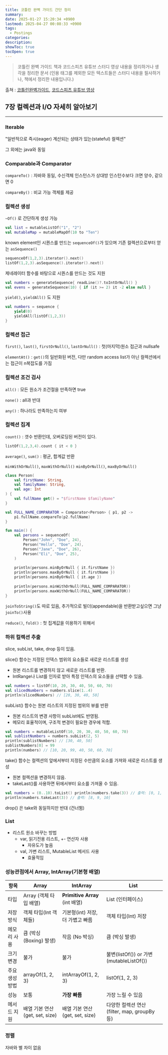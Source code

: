 ```yaml
---
title: 코틀린 완벽 가이드 간단 정리
summary: 
date: 2025-01-27 15:20:34 +0900
lastmod: 2025-04-27 00:08:33 +0900
tags:
  - Postings
categories: 
description: 
showToc: true
tocOpen: true
---
```

> 코틀린 완벽 가이드 책과 코드스피츠 유튜브 스터디 영상 내용을 정리하거나 생각을 정리한 문서 (인용 태그를 제외한 모든 텍스트들은 스터디 내용을 필사하거나, 책에서 정리한 내용입니다.)

출쳐 : [코틀린완벽가이드](https://product.kyobobook.co.kr/detail/S000001834805?utm_source=google&utm_medium=cpc&utm_campaign=googleSearch&gt_network=g&gt_keyword=&gt_target_id=aud-901091942354:dsa-435935280379&gt_campaign_id=9979905549&gt_adgroup_id=132556570510&gad_source=1), [코드스피츠 유튜브 영상](https://www.youtube.com/watch?v=tp-C6TtVjVA)

## 7장 컬렉션과 I/O 자세히 알아보기
---
### Iterable
"일반적으로 즉시(eager) 계산되는 상태가 있는(stateful) 컬렉션"

그 외에는 java와 동일

### Comparable과 Comparator
`compareTo()` : 자바와 동일, 수신객체 인스턴스가 상대방 인스턴수보다 크면 양수, 같으면 0

`compareBy()` : 비교 가능 객체를 제공

### 컬렉션 생성
`~Of()` 로 간단하게 생성 가능

```kotlin
val list = mutableListOf("1", "2")
val mutableMap = mutableMapOf(10 to "Ten")
```

known element인 시퀀스를 만드는 `sequenceOf()`가 있으며 기존 컬렉션으로부터 얻는 `asSequence()`

```kotlin
sequenceOf(1,2,3).iterator().next()
listOf(1,2,3).asSequence().iterator().next()
```

제네레이터 함수를 바탕으로 시퀀스를 만드는 것도 지원
```kotlin
val numbers = generateSequence{ readLine()?.toIntOrNull() }
val evens = generateSequence(10) { if (it >= 2) it -2 else null }
```

`yield()`, `yieldAll()` 도 지원
```kotlin
val numbers = sequence {
	yield(0)
	yieldAll(listOf(1,2,3))
}
```

### 컬렉션 접근
`first()`, `last()`, `firstOrNull()`, `lastOrNull()` : 첫(마지막)원소 접근과 nullsafe

`elementAt()` : `get()`의 일반화된 버전, 다만 random access list가 아닌 컬렉션에서는 접근이 n복잡도를 가짐

### 컬렉션 조건 검사
`all()` : 모든 원소가 조건절을 만족하면 true

`none()` : all과 반대

`any()` : 하나라도 만족하는지 여부

### 컬렉션 집계
`count()` : 갯수 반환인데, 오버로딩된 버전이 있다.
```kotlin
listOf(1,2,3,4).count { it < 0 }
```

`average()`, `sum()` : 평균, 합계값 반환

 `minWithOrNull()`, `maxWithOrNull()`
 `minByOrNull()`, `maxByOrNull()`
 
```kotlin
class Person(
    val firstName: String,
    val familyName: String,
    val age: Int
) {
    val fullName get() = "$firstName $familyName"
}

val FULL_NAME_COMPARATOR = Comparator<Person> { p1, p2 ->
    p1.fullName.compareTo(p2.fullName)
}

fun main() {
    val persons = sequenceOf(
        Person("John", "Doe", 24),
        Person("Hello", "Doe", 24),
        Person("Jane", "Doe", 26),
        Person("Eli", "Doe", 25),
    )
    
    println(persons.minByOrNull { it.firstName })
    println(persons.maxByOrNull { it.firstName })
    println(persons.minByOrNull { it.age })
    
    println(persons.minWithOrNull(FULL_NAME_COMPARATOR))
    println(persons.maxWithOrNull(FULL_NAME_COMPARATOR))
}
```

`joinToString()`도 따로 있음, 추가적으로 빌더(appendable)을 반환받고싶으면 그냥 `joinTo()`사용

`reduce()`, `fold()` : 첫 집계값을 이용하기 위해서


### 하위 컬렉션 추출

slice, subList, take, drop 등이 있음.

slice() 함수는 지정된 인덱스 범위의 요소들로 새로운 리스트를 생성
- 원본 리스트를 변경하지 않고 새로운 리스트를 반환.
- IntRange나 List를 인자로 받아 특정 인덱스의 요소들을 선택할 수 있음.
```kotlin
val numbers = listOf(10, 20, 30, 40, 50, 60, 70) 
val slicedNumbers = numbers.slice(1..4) 
println(slicedNumbers) // [20, 30, 40, 50]
```

subList() 함수는 원본 리스트의 지정된 범위의 뷰를 반환
- 원본 리스트의 변경 사항이 subList에도 반영됨.
- 메모리 효율적이며, 구조적 변경이 필요한 경우에 적합.
```kotlin
val numbers = mutableListOf(10, 20, 30, 40, 50, 60, 70)
val sublistNumbers = numbers.subList(2, 5)
println(sublistNumbers) // [30, 40, 50]
sublistNumbers[0] = 99
println(numbers) // [10, 20, 99, 40, 50, 60, 70]
```

take() 함수는 컬렉션의 앞에서부터 지정된 수만큼의 요소를 가져와 새로운 리스트를 생성
- 원본 컬렉션을 변경하지 않음.
- takeLast()를 사용하면 뒤에서부터 요소를 가져올 수 있음.
```kotlin
val numbers = (0..10).toList() println(numbers.take(3)) // 출력: [0, 1, 2] 
println(numbers.takeLast(3)) // 출력: [8, 9, 10]
```

drop() 은 take와 동일하지만 반대 (건너뜀)

### List
- 리스트 원소 바꾸는 방법
	- var, 읽기전용 리스트, +- 연산자 사용
		- 자유도가 높음
	- val, 가변 리스트, MutableList 메서드 사용
		- 효율적임

### 성능관점에서 Array, IntArray(기본형 배열)

| **항목**   | **Array**                 | **IntArray**                 | **List**                            |
| -------- | ------------------------- | ---------------------------- | ----------------------------------- |
| 타입       | Array (객체 타입 배열)          | **Primitive Array** (int 배열) | List (인터페이스)                        |
| 저장 방식    | 객체 타입(Int 객체들)            | 기본형(int) 저장, 더 가볍고 빠름        | 객체 타입(Int) 저장                       |
| 메모리 사용   | 큼 (박싱(Boxing) 발생)         | 작음 (No 박싱)                   | 큼 (박싱 발생)                           |
| 크기 변경    | 불가                        | 불가                           | 불변(listOf()) or 가변(mutableListOf()) |
| 주요 생성 방법 | arrayOf(1, 2, 3)          | intArrayOf(1, 2, 3)          | listOf(1, 2, 3)                     |
| 성능       | 보통                        | **가장 빠름**                    | 가장 느릴 수 있음                          |
| 메서드 지원   | 배열 기본 연산 (get, set, size) | 배열 기본 연산 (get, set, size)    | 다양한 컬렉션 연산 (filter, map, groupBy 등) |
### 정렬
자바와 별 차이 없음
